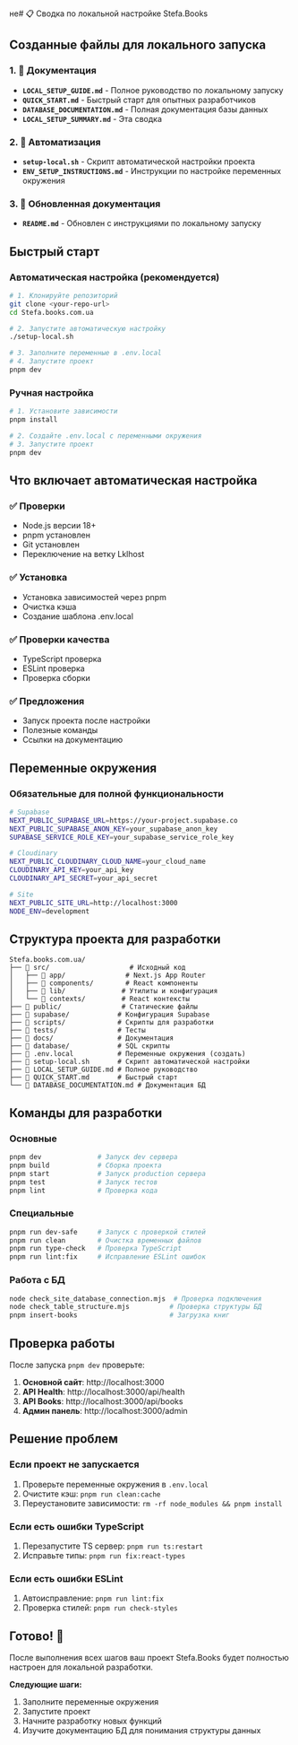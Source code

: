 не# 📋 Сводка по локальной настройке Stefa.Books

## Созданные файлы для локального запуска

### 1. 📖 Документация
- **`LOCAL_SETUP_GUIDE.md`** - Полное руководство по локальному запуску
- **`QUICK_START.md`** - Быстрый старт для опытных разработчиков
- **`DATABASE_DOCUMENTATION.md`** - Полная документация базы данных
- **`LOCAL_SETUP_SUMMARY.md`** - Эта сводка

### 2. 🚀 Автоматизация
- **`setup-local.sh`** - Скрипт автоматической настройки проекта
- **`ENV_SETUP_INSTRUCTIONS.md`** - Инструкции по настройке переменных окружения

### 3. 📝 Обновленная документация
- **`README.md`** - Обновлен с инструкциями по локальному запуску

## Быстрый старт

### Автоматическая настройка (рекомендуется)
```bash
# 1. Клонируйте репозиторий
git clone <your-repo-url>
cd Stefa.books.com.ua

# 2. Запустите автоматическую настройку
./setup-local.sh

# 3. Заполните переменные в .env.local
# 4. Запустите проект
pnpm dev
```

### Ручная настройка
```bash
# 1. Установите зависимости
pnpm install

# 2. Создайте .env.local с переменными окружения
# 3. Запустите проект
pnpm dev
```

## Что включает автоматическая настройка

### ✅ Проверки
- Node.js версии 18+
- pnpm установлен
- Git установлен
- Переключение на ветку Lklhost

### ✅ Установка
- Установка зависимостей через pnpm
- Очистка кэша
- Создание шаблона .env.local

### ✅ Проверки качества
- TypeScript проверка
- ESLint проверка
- Проверка сборки

### ✅ Предложения
- Запуск проекта после настройки
- Полезные команды
- Ссылки на документацию

## Переменные окружения

### Обязательные для полной функциональности
```bash
# Supabase
NEXT_PUBLIC_SUPABASE_URL=https://your-project.supabase.co
NEXT_PUBLIC_SUPABASE_ANON_KEY=your_supabase_anon_key
SUPABASE_SERVICE_ROLE_KEY=your_supabase_service_role_key

# Cloudinary
NEXT_PUBLIC_CLOUDINARY_CLOUD_NAME=your_cloud_name
CLOUDINARY_API_KEY=your_api_key
CLOUDINARY_API_SECRET=your_api_secret

# Site
NEXT_PUBLIC_SITE_URL=http://localhost:3000
NODE_ENV=development
```

## Структура проекта для разработки

```
Stefa.books.com.ua/
├── 📁 src/                    # Исходный код
│   ├── 📁 app/               # Next.js App Router
│   ├── 📁 components/        # React компоненты
│   ├── 📁 lib/              # Утилиты и конфигурация
│   └── 📁 contexts/         # React контексты
├── 📁 public/               # Статические файлы
├── 📁 supabase/            # Конфигурация Supabase
├── 📁 scripts/             # Скрипты для разработки
├── 📁 tests/               # Тесты
├── 📁 docs/                # Документация
├── 📁 database/            # SQL скрипты
├── 📄 .env.local           # Переменные окружения (создать)
├── 📄 setup-local.sh       # Скрипт автоматической настройки
├── 📄 LOCAL_SETUP_GUIDE.md # Полное руководство
├── 📄 QUICK_START.md       # Быстрый старт
└── 📄 DATABASE_DOCUMENTATION.md # Документация БД
```

## Команды для разработки

### Основные
```bash
pnpm dev              # Запуск dev сервера
pnpm build            # Сборка проекта
pnpm start            # Запуск production сервера
pnpm test             # Запуск тестов
pnpm lint             # Проверка кода
```

### Специальные
```bash
pnpm run dev-safe     # Запуск с проверкой стилей
pnpm run clean        # Очистка временных файлов
pnpm run type-check   # Проверка TypeScript
pnpm run lint:fix     # Исправление ESLint ошибок
```

### Работа с БД
```bash
node check_site_database_connection.mjs  # Проверка подключения
node check_table_structure.mjs          # Проверка структуры БД
pnpm insert-books                       # Загрузка книг
```

## Проверка работы

После запуска `pnpm dev` проверьте:

1. **Основной сайт**: http://localhost:3000
2. **API Health**: http://localhost:3000/api/health
3. **API Books**: http://localhost:3000/api/books
4. **Админ панель**: http://localhost:3000/admin

## Решение проблем

### Если проект не запускается
1. Проверьте переменные окружения в `.env.local`
2. Очистите кэш: `pnpm run clean:cache`
3. Переустановите зависимости: `rm -rf node_modules && pnpm install`

### Если есть ошибки TypeScript
1. Перезапустите TS сервер: `pnpm run ts:restart`
2. Исправьте типы: `pnpm run fix:react-types`

### Если есть ошибки ESLint
1. Автоисправление: `pnpm run lint:fix`
2. Проверка стилей: `pnpm run check-styles`

## Готово! 🎉

После выполнения всех шагов ваш проект Stefa.Books будет полностью настроен для локальной разработки.

**Следующие шаги:**
1. Заполните переменные окружения
2. Запустите проект
3. Начните разработку новых функций
4. Изучите документацию БД для понимания структуры данных
